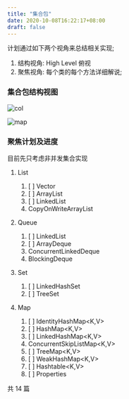 ```yaml
---
title: "集合包"
date: 2020-10-08T16:22:17+08:00
draft: false
---
```


计划通过如下两个视角来总结相关实现;
1. 结构视角: High Level 俯视
2. 聚焦视角: 每个类的每个方法详细解说;


### 集合包结构视图

![col](http://assets.processon.com/chart_image/5f7ed00df346fb06e1c4ce4d.png)

![map](http://assets.processon.com/chart_image/5f7ed13e5653bb06efef57ae.png)

### 聚焦计划及进度

目前先只考虑非并发集合实现

1. List  
   1. [ ] Vector<E>
   2. [ ] ArrayList<E>
   3. [ ] LinkedList<E>
   4. CopyOnWriteArrayList<E>
2. Queue
   1. [ ] LinkedList<E>
   2. [ ] ArrayDeque<E>
   3. ConcurrentLinkedDeque<E>
   4. BlockingDeque<E>
3. Set
   1. [ ] LinkedHashSet<E>
   2. [ ] TreeSet<E>

4. Map
    1. [ ] IdentityHashMap<K,V>
    2. [ ] HashMap<K,V> 
    3. [ ] LinkedHashMap<K,V>
    4. ConcurrentSkipListMap<K,V>
    5. [ ] TreeMap<K,V>
    6. [ ] WeakHashMap<K,V>
    7. [ ] Hashtable<K,V>
    8. [ ] Properties

共 14 篇

